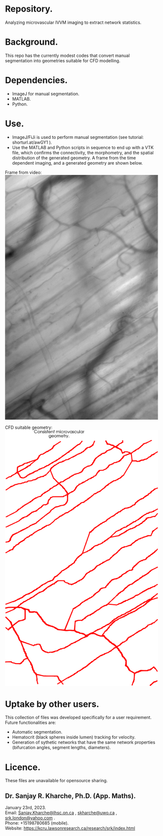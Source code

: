 # Repository.

Analyzing microvascular IVVM imaging to extract network statistics.

# Background. 

This repo has the currently modest codes that convert manual segmentation into geometries suitable for CFD modelling.

# Dependencies.

* ImageJ for manual segmentation.
* MATLAB.
* Python.

# Use.

* ImageJ/FiJi is used to perform manual segmentation (see tutorial: shorturl.at/awGY1 ).
* Use the MATLAB and Python scripts in sequence to end up with a VTK file, which confirms the
connectivity, the morphometry, and the spatial distribution of the generated geometry. A frame from the time dependent imaging, 
and a generated geometry are shown below.  

Frame from video:
![srkhumanDraft2](arrayFrames000005.png)

CFD suitable geometry:
![srkhumanDraft2](arrayFrames000005_seg.png)

# Uptake by other users.

This collection of files was developed specifically for a user requirement. Future functionalities are:  
* Automatic segmentation.
* Hematocrit (black spheres inside lumen) tracking for velocity.
* Generation of sythetic networks that have the same network properties (bifurcation angles, segment lengths, diameters).

# Licence.

These files are unavailable for opensource sharing.

## Dr. Sanjay R. Kharche, Ph.D. (App. Maths).  
January 23rd, 2023.  
Email: Sanjay.Kharche@lhsc.on.ca , skharche@uwo.ca , srk.london@yahoo.com .  
Phone: +15198780685 (mobile).  
Website: https://kcru.lawsonresearch.ca/research/srk/index.html  

